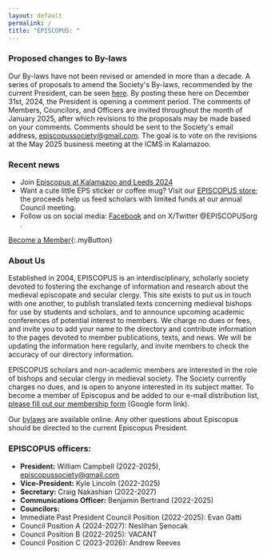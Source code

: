 ```yaml
---
layout: default
permalink: /
title: "EPISCOPUS: "
---
```


### Proposed changes to By-laws

Our By-laws have not been revised or amended in more than a decade. A series of proposals to amend the Society's By-laws, recommended by the current President, can be seen [here](/bylaws-proposed-changes-2025/). By posting these here on December 31st, 2024, the President is opening a comment period. The comments of Members, Councilors, and Officers are invited throughout the month of January 2025, after which revisions to the proposals may be made based on your comments. Comments should be sent to the Society's email address, episcopussociety@gmail.com. The goal is to vote on the revisions at the May 2025 business meeting at the ICMS in Kalamazoo.

### Recent news

- Join [Episcopus at Kalamazoo and Leeds 2024](/news)
- Want a cute little EPS sticker or coffee mug? Visit our [EPISCOPUS store](https://www.redbubble.com/people/epssociety/); the proceeds help us feed scholars with limited funds at our annual Council meeting.
- Follow us on social media: [Facebook](https://www.facebook.com/EpiscopusSociety) and on X/Twitter @EPISCOPUSorg .

[Become a Member](https://docs.google.com/forms/d/1azz1dyCwj6GlNZrg3zXIEzhUEV2KUf1FTYAQf-YGZXc/viewform){:.myButton}

### About Us

Established in 2004, EPISCOPUS is an interdisciplinary, scholarly society devoted to fostering the exchange of information and research about the medieval episcopate and secular clergy. This site exists to put us in touch with one another, to publish translated texts concerning medieval bishops for use by students and scholars, and to announce upcoming academic conferences of potential interest to members. We charge no dues or fees, and invite you to add your name to the directory and contribute information to the pages devoted to member publications, texts, and news. We will be updating the information here regularly, and invite members to check the accuracy of our directory information.

EPISCOPUS scholars and non-academic members are interested in the role of bishops and secular clergy in medieval society. The Society currently charges no dues, and is open to anyone interested in its subject matter. To become a member of Episcopus and be added to our e-mail distribution list, <a href="https://docs.google.com/forms/d/1azz1dyCwj6GlNZrg3zXIEzhUEV2KUf1FTYAQf-YGZXc/viewform">please fill out our membership form</a> (Google form link).

Our [bylaws](/bylaws/) are available online. Any other questions about Episcopus should be directed to the current Episcopus President.

### EPISCOPUS officers:

- **President:** William Campbell (2022-2025), episcopussociety@gmail.com
- **Vice-President:** Kyle Lincoln (2022-2025)
- **Secretary:** Craig Nakashian (2022-2027)
- **Communications Officer:**  Benjamin Bertrand (2022-2025)
- **Councilors:**
- Immediate Past President Council Position (2022-2025): Evan Gatti 
- Council Position A (2024-2027): Neslihan Şenocak
- Council Position B (2022-2025): VACANT
- Council Position C (2023-2026): Andrew Reeves
